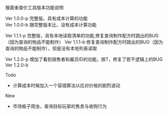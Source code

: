猴面雀查价工具版本功能说明

Ver 1.0.0-p  完整版，具有成本计算的功能  
Ver 1.0.0-b  跟完整版本比，没有成本计算功能  

Ver 1.1.1-p  完整版，具有本地读取清单的功能,修复查询制作配方时跳出的BUG（因为查询的物品不能制作） 
Ver 1.1.1-b  修复查询制作配方时跳出的BUG（因为查询的物品不能制作），但是没有本地列表读取

Ver 1.2.0-p  增加了看到销售者和雇员ID的功能，按T，修复了若干逻辑上的BUG
Ver 1.2.0-b 


Todo
* 计算成本时候加入一个容错算法以应对价格的剧烈波动

New
* 市场板子爬虫，查询目标玩家的售卖与收购行为